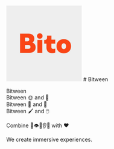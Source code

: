 <img src="https://github.com/BitoStudio/.github/blob/main/images/logo.jpg" width="200" height="200"/>  
# Bitween  
  
Bitween  
Bitween 🌞 and 🌚  
Bitween 🧑 and 🤖  
Bitween 🖌️ and 🖱️  
  
Combine 👄👁️👃👂👋 with ❤️  
  
We create immersive experiences.  
